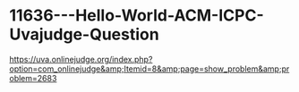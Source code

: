 # 11636---Hello-World-ACM-ICPC-Uvajudge-Question
https://uva.onlinejudge.org/index.php?option=com_onlinejudge&amp;Itemid=8&amp;page=show_problem&amp;problem=2683

